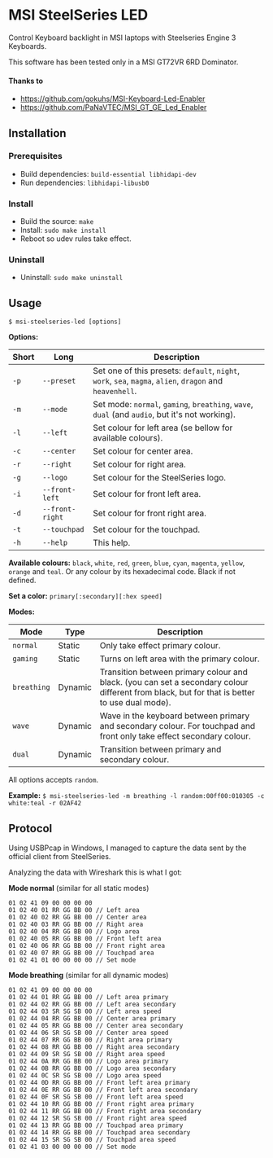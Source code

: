 # MSI SteelSeries LED

Control Keyboard backlight in MSI laptops with Steelseries Engine 3 Keyboards.

This software has been tested only in a MSI GT72VR 6RD Dominator.

#### Thanks to
- https://github.com/gokuhs/MSI-Keyboard-Led-Enabler
- https://github.com/PaNaVTEC/MSI_GT_GE_Led_Enabler

## Installation
### Prerequisites
- Build dependencies: `build-essential libhidapi-dev`
- Run dependencies: `libhidapi-libusb0`

### Install
- Build the source: `make`
- Install: `sudo make install`
- Reboot so udev rules take effect.

### Uninstall
- Uninstall: `sudo make uninstall`

## Usage

`$ msi-steelseries-led [options]`

**Options:**

| Short | Long | Description |
| ----- | ---- | ----------- |
| `-p` | `--preset` | Set one of this presets: `default`, `night`, `work`, `sea`, `magma`, `alien`, `dragon` and `heavenhell`. |
| `-m` | `--mode` | Set mode: `normal`, `gaming`, `breathing`, `wave`, `dual` (and `audio`, but it's not working). |
| `-l` | `--left` | Set colour for left area (se bellow for available colours). |
| `-c` | `--center` | Set colour for center area. |
| `-r` | `--right` | Set colour for right area. |
| `-g` | `--logo` | Set colour for the SteelSeries logo. |
| `-i` | `--front-left` | Set colour for front left area. |
| `-d` | `--front-right` | Set colour for front right area. |
| `-t` | `--touchpad` | Set colour for the touchpad. |
| `-h` | `--help` | This help. |

**Available colours:**
	`black`, `white`, `red`, `green`, `blue`, `cyan`, `magenta`, `yellow`, `orange` and `teal`.
	Or any colour by its hexadecimal code.
	Black if not defined.

**Set a color:** `primary[:secondary][:hex speed]`

**Modes:**

| Mode | Type | Description |
| ---- | ---- | ----------- |
| `normal` | Static | Only take effect primary colour. |
| `gaming` | Static | Turns on left area with the primary colour. |
| `breathing` | Dynamic | Transition between primary colour and black. (you can set a secondary colour different from black, but for that is better to use dual mode). |
| `wave` | Dynamic | Wave in the keyboard between primary and secondary colour. For touchpad and front only take effect secondary colour. |
| `dual` | Dynamic | Transition between primary and secondary colour. |

All options accepts `random`.

**Example:**
	`$ msi-steelseries-led -m breathing -l random:00ff00:010305 -c white:teal -r 02AF42`

## Protocol

Using USBPcap in Windows, I managed to capture the data sent by the official client from SteelSeries.

Analyzing the data with Wireshark this is what I got:

**Mode normal** (similar for all static modes)
```
01 02 41 09 00 00 00 00
01 02 40 01 RR GG BB 00 // Left area
01 02 40 02 RR GG BB 00 // Center area
01 02 40 03 RR GG BB 00 // Right area
01 02 40 04 RR GG BB 00 // Logo area
01 02 40 05 RR GG BB 00 // Front left area
01 02 40 06 RR GG BB 00 // Front right area
01 02 40 07 RR GG BB 00 // Touchpad area
01 02 41 01 00 00 00 00 // Set mode
```

**Mode breathing** (similar for all dynamic modes)
```
01 02 41 09 00 00 00 00
01 02 44 01 RR GG BB 00 // Left area primary
01 02 44 02 RR GG BB 00 // Left area secondary
01 02 44 03 SR SG SB 00 // Left area speed
01 02 44 04 RR GG BB 00 // Center area primary
01 02 44 05 RR GG BB 00 // Center area secondary
01 02 44 06 SR SG SB 00 // Center area speed
01 02 44 07 RR GG BB 00 // Right area primary
01 02 44 08 RR GG BB 00 // Right area secondary
01 02 44 09 SR SG SB 00 // Right area speed
01 02 44 0A RR GG BB 00 // Logo area primary
01 02 44 0B RR GG BB 00 // Logo area secondary
01 02 44 0C SR SG SB 00 // Logo area speed
01 02 44 0D RR GG BB 00 // Front left area primary
01 02 44 0E RR GG BB 00 // Front left area secondary
01 02 44 0F SR SG SB 00 // Front left area speed
01 02 44 10 RR GG BB 00 // Front right area primary
01 02 44 11 RR GG BB 00 // Front right area secondary
01 02 44 12 SR SG SB 00 // Front right area speed
01 02 44 13 RR GG BB 00 // Touchpad area primary
01 02 44 14 RR GG BB 00 // Touchpad area secondary
01 02 44 15 SR SG SB 00 // Touchpad area speed
01 02 41 03 00 00 00 00 // Set mode
```
